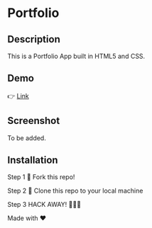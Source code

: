 # Portfolio

## Description

This is a Portfolio App built in HTML5 and CSS.

## Demo

👉 [Link](https://kritika27.github.io/portfolio/)

## Screenshot

To be added.

## Installation

Step 1
🍴 Fork this repo!

Step 2
👯 Clone this repo to your local machine

Step 3
HACK AWAY! 🔨🔨🔨

Made with ❤
